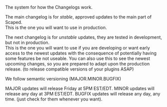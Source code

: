 The system for how the Changelogs work.

The main changelog is for *stable*, approved updates to the main part of Scaped. <br>
This is the one you will want to use in production.

The next changelog is for *unstable* updates, they are tested in development, but not in production. <br>
This is the one you will want to use if you are developing or want early access to the newest updates with the consequence of potentially having some features be not useable. You can also use this to see the newest upcoming changes, so you are prepared to adapt upon the production release. (to release compatible versions of your plugins ASAP)

We follow semantic versioning (MAJOR.MINOR.BUGFIX)

MAJOR updates will release Friday at 5PM EST/EDT.
MINOR updates will release any day at 3PM EST/EDT.
BUGFIX updates will release any day, any time. (just check for them whenever you want).